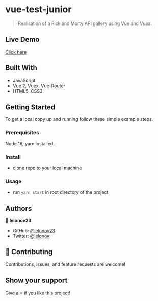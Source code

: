 # vue-test-junior

> Realisation of a Rick and Morty API gallery using Vue and Vuex.

## Live Demo

[Click here](https://funny-axolotl-506314.netlify.app/)

## Built With

- JavaScript
- Vue 2, Vuex, Vue-Router
- HTML5, CSS3


## Getting Started

To get a local copy up and running follow these simple example steps.


### Prerequisites

Node 16, yarn installed.


### Install

- clone repo to your local machine


### Usage

- run `yarn start` in root directory of the project


## Authors

👤 **lelonov23**

- GitHub: [@lelonov23](https://github.com/lelonov23)
- Twitter: [@lelonov](https://twitter.com/lelonov)


## 🤝 Contributing

Contributions, issues, and feature requests are welcome!


## Show your support

Give a ⭐️ if you like this project!
